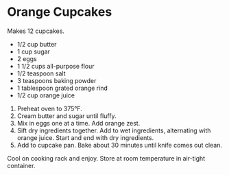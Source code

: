# Orange Cupcakes

Makes 12 cupcakes.

- 1/2 cup butter
- 1 cup sugar
- 2 eggs
- 1 1/2 cups all-purpose flour
- 1/2 teaspoon salt
- 3 teaspoons baking powder
- 1 tablespoon grated orange rind
- 1/2 cup orange juice

1. Preheat oven to 375&deg;F.
2. Cream butter and sugar until fluffy.
3. Mix in eggs one at a time. Add orange zest.
4. Sift dry ingredients together. Add to wet ingredients, alternating with orange juice. Start and end with dry ingredients.
5. Add to cupcake pan. Bake about 30 minutes until knife comes out clean.

Cool on cooking rack and enjoy. Store at room temperature in air-tight container.
